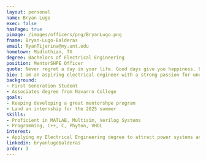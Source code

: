 ```yaml
---
layout: personal
name: Bryan-Lugo
exec: false
hasPage: true
pimage: /images/officers/png/BryanLugo.png
fname: Bryan-Lugo-Balderas
email: RyanTijerina@my.unt.edu
hometown: Midlothian, TX
degree: Bachelors of Electrical Engineering
position: MentorSHPE Officer
quote: Never regret a day in your life. Good days give you happiness. Bad days give you experience. The worst days are lessons. The best days give you memories. You cannot have the good without the bad.
bio: I am an aspiring electrical engineer with a strong passion for understanding how my field has shaped the world and continues to drive innovation. I'm committed to mastering the principles of electrical engineering, inspired by the real-world impact of technology—whether it's power systems, electronics, or modern computing. I'm eager to contribute to the ongoing evolution of technology, knowing that it plays a crucial role in solving global challenges and improving the quality of life for people everywhere.
background:
- First Generation Student 
- Associates degree from Navarro College 
goals:
- Keeping developing a great mentorshpe program 
- Land an internship for the 2025 summer
skills:
- Proficient in MATLAB, Multisim, Verilog Systems 
- Programming, C++, C, Phyton, VHDL
interest: 
- Applying my Electrical Engineering degree to attract power systems and electronics opportunities.
linkedin: bryanlugobalderas
order: 3
---
```


